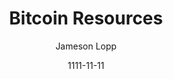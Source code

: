 ---
layout: writing
title: Bitcoin Resources
date: 1111-11-11
categories: ['Additional Resources']
author: ['Jameson Lopp']
excerpt: Bitcoin is a revolutionary system that is quite complex and has a steep learning curve. Make sure you have a decent grasp of the system before you store a significant amount of value in it.
external_url: https://lopp.net/bitcoin.html
---